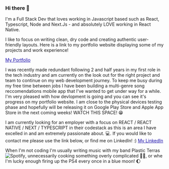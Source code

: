 ### Hi there 👋

  I'm a Full Stack Dev that loves working in Javascript based such as React, Typescript, Node and Next.Js - and absolutely LOVE working in React Native.

I like to focus on writing clean, dry code and creating authentic user-friendly layouts.  Here is a link to my portfolio website displaying some of my projects and work experience!

<a href="https://mpillaydev-portfolio-aw6r33432-mpillaydevs-projects.vercel.app/" title="" style="color:#1a0dab;font-size:14px;" >My Portfolio</a>

I was recently made redundant following 2 and half years in my first role in the tech industry and am currently on the look out for the right project and team to continue on my web development journey. To keep me busy during my free time between jobs I have been building a multi-genre song reccomendations mobile app that I've wanted to get under way for a while. I'm very pleased with how devlopment is going and you can see it's progress on my portfolio website. I am close to the physical devices testing phase and hopefully will be releasing it on Google Play Store and Apple App Store in the next coming weeks! WATCH THIS SPACE! :grin: 

I am currently looking for an employer with a focus on REACT / REACT NATIVE / NEXT / TYPESCRIPT in their codestack as this is an area I have excelled in and am extremely passionate about. :computer:. If you would like to contact me please use the link below, or find me on LinkedIn! :)
<a href="https://www.linkedin.com/in/myles-pillay-361868123/" title="" style="color:#1a0dab;font-size:14px;" >My LinkedIn</a>

When I'm not coding I'm usually writing music with my band Plastic Terras ![Spotify](https://img.shields.io/badge/Spotify-1ED760?style=for-the-badge&logo=spotify&logoColor=white), unnecessarily cooking something overly complicated :man_cook:, or whe I'm lucky enough firing up the PS4 every once in a blue moon! :moon:
